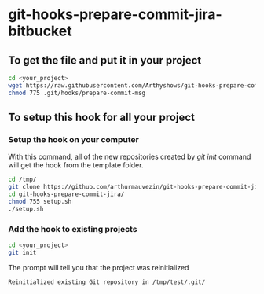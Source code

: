 # git-hooks-prepare-commit-jira-bitbucket

## To get the file and put it in your project
```bash
cd <your_project>
wget https://raw.githubusercontent.com/Arthyshows/git-hooks-prepare-commit-jira-bitbucket/master/.git_template/hooks/prepare-commit-msg -P .git/hooks/
chmod 775 .git/hooks/prepare-commit-msg
```

## To setup this hook for all your project 
### Setup the hook on your computer
With this command, all of the new repositories created by *git init* command will get the hook from the template folder.
```bash
cd /tmp/
git clone https://github.com/arthurmauvezin/git-hooks-prepare-commit-jira.git
cd git-hooks-prepare-commit-jira/
chmod 755 setup.sh
./setup.sh
```

### Add the hook to existing projects
```bash
cd <your_project>
git init
```
The prompt will tell you that the project was reinitialized
```bash
Reinitialized existing Git repository in /tmp/test/.git/
```

